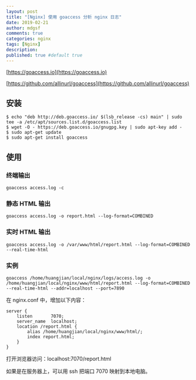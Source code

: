 ```yaml
---
layout: post
title: "[Nginx] 使用 goaccess 分析 nginx 日志"
date: 2019-02-21
author: mdgsf
comments: true
categories: nginx
tags: [Nginx]
description:
published: true #default true
---
```


[https://goaccess.io](https://goaccess.io)

[https://github.com/allinurl/goaccess](https://github.com/allinurl/goaccess)

## 安装

```
$ echo "deb http://deb.goaccess.io/ $(lsb_release -cs) main" | sudo tee -a /etc/apt/sources.list.d/goaccess.list
$ wget -O - https://deb.goaccess.io/gnugpg.key | sudo apt-key add -
$ sudo apt-get update
$ sudo apt-get install goaccess
```

## 使用

### 终端输出

```
goaccess access.log -c
```

### 静态 HTML 输出

```
goaccess access.log -o report.html --log-format=COMBINED
```

### 实时 HTML 输出

```
goaccess access.log -o /var/www/html/report.html --log-format=COMBINED --real-time-html
```

### 实例

```
goaccess /home/huangjian/local/nginx/logs/access.log -o /home/huangjian/local/nginx/www/html/report.html --log-format=COMBINED --real-time-html --addr=localhost --port=7890
```

在 nginx.conf 中，增加以下内容：

```
server {
    listen       7070;
    server_name  localhost;
    location /report.html {
        alias /home/huangjian/local/nginx/www/html/;
        index report.html;
    }
}
```

打开浏览器访问：localhost:7070/report.html

如果是在服务器上，可以用 ssh 把端口 7070 映射到本地电脑。
